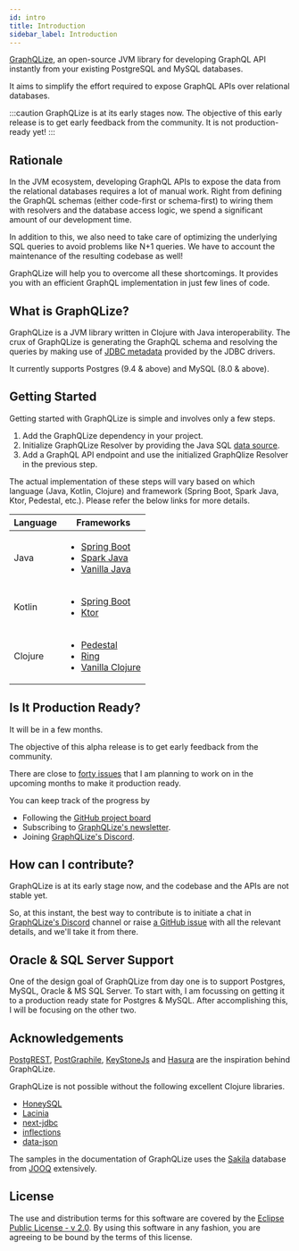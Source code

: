 ```yaml
---
id: intro
title: Introduction
sidebar_label: Introduction
---
```


[GraphQLize](https://www.graphqlize.org), an open-source JVM library for developing GraphQL API instantly from your existing PostgreSQL and MySQL databases.

It aims to simplify the effort required to expose GraphQL APIs over relational databases.

:::caution
GraphQLize is at its early stages now. The objective of this early release is to get early feedback from the community. It is not production-ready yet!
:::

## Rationale

In the JVM ecosystem, developing GraphQL APIs to expose the data from the relational databases requires a lot of manual work. Right from defining the GraphQL schemas (either code-first or schema-first) to wiring them with resolvers and the database access logic, we spend a significant amount of our development time.

In addition to this, we also need to take care of optimizing the underlying SQL queries to avoid problems like N+1 queries. We have to account the maintenance of the resulting codebase as well!

GraphQLize will help you to overcome all these shortcomings. It provides you with an efficient GraphQL implementation in just few lines of code.

## What is GraphQLize?

GraphQLize is a JVM library written in Clojure with Java interoperability. The crux of GraphQLize is generating the GraphQL schema and resolving the queries by making use of [JDBC metadata](https://docs.oracle.com/javase/7/docs/api/java/sql/DatabaseMetaData.html) provided by the JDBC drivers.

It currently supports Postgres (9.4 & above) and MySQL (8.0 & above).

## Getting Started

Getting started with GraphQLize is simple and involves only a few steps.

1. Add the GraphQLize dependency in your project.
2. Initialize GraphQLize Resolver by providing the Java SQL [data source](https://docs.oracle.com/javase/7/docs/api/javax/sql/DataSource.html).
3. Add a GraphQL API endpoint and use the initialized GraphQlize Resolver in the previous step.

The actual implementation of these steps will vary based on which language (Java, Kotlin, Clojure) and framework (Spring Boot, Spark Java, Ktor, Pedestal, etc.). Please refer the below links for more details.

| Language | Frameworks                                                                                                                                                                                                                                                                                              |
| -------- | ------------------------------------------------------------------------------------------------------------------------------------------------------------------------------------------------------------------------------------------------------------------------------------------------------- |
| Java     | <ul><li><a href="http://graphqlize.org/docs/getting_started/java/springboot">Spring Boot</a></li><li><a href="http://graphqlize.org/docs/getting_started/java/sparkjava">Spark Java</a></li><li><a href="https://www.graphqlize.org/docs/getting_started/java/vanilla">Vanilla Java</a></li></ul>       |
| Kotlin   | <ul><li><a href="https://www.graphqlize.org/docs/getting_started/kotlin/springboot">Spring Boot</a></li><li><a href="https://www.graphqlize.org/docs/getting_started/kotlin/ktor">Ktor</a></li></ul>                                                                                                    |
| Clojure  | <ul><li><a href="https://www.graphqlize.org/docs/getting_started/clojure/pedestal">Pedestal</a></li><li><a href="https://www.graphqlize.org/docs/getting_started/clojure/ring">Ring</a></li><li><a href="https://www.graphqlize.org/docs/getting_started/clojure/vanilla">Vanilla Clojure</a></li></ul> |

## Is It Production Ready?

It will be in a few months.

The objective of this alpha release is to get early feedback from the community.

There are close to [forty issues](https://github.com/graphqlize/graphqlize/issues?q=is%3Aissue+is%3Aopen+sort%3Acreated-asc) that I am planning to work on in the upcoming months to make it production ready.

You can keep track of the progress by

- Following the [GitHub project board](https://github.com/orgs/graphqlize/projects/1)
- Subscribing to [GraphQLize's newsletter](https://tinyletter.com/graphqlize-org).
- Joining [GraphQLize's Discord](https://discord.gg/akkdPqf).

## How can I contribute?

GraphQLize is at its early stage now, and the codebase and the APIs are not stable yet.

So, at this instant, the best way to contribute is to initiate a chat in [GraphQLize's Discord](https://discord.gg/akkdPqf) channel or raise [a GitHub issue](https://github.com/graphqlize/graphqlize/issues/new) with all the relevant details, and we'll take it from there.

## Oracle & SQL Server Support

One of the design goal of GraphQLize from day one is to support Postgres, MySQL, Oracle & MS SQL Server. To start with, I am focussing on getting it to a production ready state for Postgres & MySQL. After accomplishing this, I will be focusing on the other two.

## Acknowledgements

[PostgREST](http://postgrest.org), [PostGraphile](https://www.graphile.org/postgraphile/), [KeyStoneJs](https://www.keystonejs.com/) and [Hasura](https://hasura.io/) are the inspiration behind GraphQLize.

GraphQLize is not possible without the following excellent Clojure libraries.

- [HoneySQL](https://github.com/jkk/honeysql)
- [Lacinia](https://github.com/walmartlabs/lacinia)
- [next-jdbc](https://github.com/seancorfield/next-jdbc)
- [inflections](https://github.com/r0man/inflections-clj)
- [data-json](https://github.com/clojure/data.json)

The samples in the documentation of GraphQLize uses the [Sakila](https://www.jooq.org/sakila) database from [JOOQ](https://www.jooq.org) extensively.

## License

The use and distribution terms for this software are covered by the [Eclipse Public License - v 2.0](https://www.eclipse.org/legal/epl-2.0). By using this software in any fashion, you are agreeing to be bound by the terms of this license.
